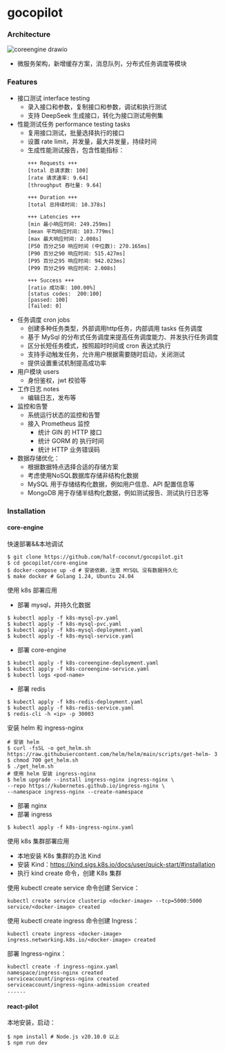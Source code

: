 # gocopilot

### Architecture

![coreengine drawio](https://github.com/user-attachments/assets/b12b1ac1-a31a-418b-8095-ef353373f883)

- 微服务架构，新增缓存方案，消息队列，分布式任务调度等模块

### Features

- 接口测试 interface testing
    - 录入接口和参数，复制接口和参数，调试和执行测试
    - 支持 DeepSeek 生成接口，转化为接口测试用例集
- 性能测试任务 performance testing tasks
    - 复用接口测试，批量选择执行的接口
    - 设置 rate limit，并发量，最大并发量，持续时间
    - 生成性能测试报告，包含性能指标：
      ```shell
      +++ Requests +++
      [total 总请求数: 100]
      [rate 请求速率: 9.64]
      [throughput 吞吐量: 9.64]
        
      +++ Duration +++
      [total 总持续时间: 10.378s]
        
      +++ Latencies +++
      [min 最小响应时间: 249.259ms]
      [mean 平均响应时间: 103.779ms]
      [max 最大响应时间: 2.008s]
      [P50 百分之50 响应时间 (中位数): 270.165ms]
      [P90 百分之90 响应时间: 515.427ms]
      [P95 百分之95 响应时间: 942.023ms]
      [P99 百分之99 响应时间: 2.008s]
        
      +++ Success +++
      [ratio 成功率: 100.00%]
      [status codes:  200:100]
      [passed: 100]
      [failed: 0]
      ```
- 任务调度 cron jobs
  - 创建多种任务类型，外部调用http任务，内部调用 tasks 任务调度
  - 基于 MySql 的分布式任务调度来提高任务调度能力、并发执行任务调度
  - 区分长短任务模式，按照超时时间或 cron 表达式执行
  - 支持手动触发任务，允许用户根据需要随时启动，关闭测试
  - 提供设置重试机制提高成功率
- 用户模块 users
    - 身份鉴权，jwt 校验等
- 工作日志 notes
    - 编辑日志，发布等
- 监控和告警
  - 系统运行状态的监控和告警
  - 接入 Prometheus 监控
    - 统计 GIN 的 HTTP 接口
    - 统计 GORM 的 执行时间
    - 统计 HTTP 业务错误码
- 数据存储优化：
  - 根据数据特点选择合适的存储方案
  - 考虑使用NoSQL数据库存储非结构化数据
  - MySQL 用于存储结构化数据，例如用户信息、API 配置信息等
  - MongoDB 用于存储半结构化数据，例如测试报告、测试执行日志等

### Installation

#### core-engine

快速部署&&本地调试

```shell
$ git clone https://github.com/half-coconut/gocopilot.git
$ cd gocopilot/core-engine
$ docker-compose up -d # 安装依赖，注意 MYSQL 没有数据持久化
$ make docker # Golang 1.24, Ubuntu 24.04
```

使用 k8s 部署应用

- 部署 mysql，并持久化数据

```shell
$ kubectl apply -f k8s-mysql-pv.yaml
$ kubectl apply -f k8s-mysql-pvc.yaml
$ kubectl apply -f k8s-mysql-deployment.yaml
$ kubectl apply -f k8s-mysql-service.yaml
```

- 部署 core-engine

```shell
$ kubectl apply -f k8s-coreengine-deployment.yaml
$ kubectl apply -f k8s-coreengine-service.yaml
$ kubectl logs <pod-name> 
```

- 部署 redis

```shell
$ kubectl apply -f k8s-redis-deployment.yaml
$ kubectl apply -f k8s-redis-service.yaml
$ redis-cli -h <ip> -p 30003
```

安装 helm 和 ingress-nginx

```shell
# 安装 helm
$ curl -fsSL -o get_helm.sh https://raw.githubusercontent.com/helm/helm/main/scripts/get-helm- 3
$ chmod 700 get_helm.sh
$ ./get_helm.sh
# 使用 helm 安装 ingress-nginx
$ helm upgrade --install ingress-nginx ingress-nginx \
--repo https://kubernetes.github.io/ingress-nginx \
--namespace ingress-nginx --create-namespace
```

- 部署 nginx
- 部署 ingress

```shell
$ kubectl apply -f k8s-ingress-nginx.yaml
```


使用 k8s 集群部署应用

- 本地安装 K8s 集群的办法 Kind
- 安装 Kind：https://kind.sigs.k8s.io/docs/user/quick-start/#installation
- 执行 kind create 命令，创建 K8s 集群

使用 kubectl create service 命令创建 Service：

```shell
kubectl create service clusterip <docker-image> --tcp=5000:5000
service/<docker-image> created
```

使用 kubectl create ingress 命令创建 Ingress：

```shell
kubectl create ingress <docker-image> 
ingress.networking.k8s.io/<docker-image> created
```

部署 Ingress-nginx：

```shell
kubectl create -f ingress-nginx.yaml
namespace/ingress-nginx created
serviceaccount/ingress-nginx created
serviceaccount/ingress-nginx-admission created
......
```

#### react-pilot

本地安装，启动：

```shell
$ npm install # Node.js v20.10.0 以上
$ npm run dev
```
